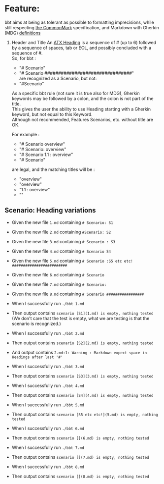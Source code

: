 # Feature: 

bbt aims at being as tolerant as possible to formatting imprecisions, while still respecting [the CommonMark](https://spec.commonmark.org/) specification, and 
Markdown with Gherkin (MDG) [definitions](https://github.com/cucumber/gherkin/blob/main/MARKDOWN_WITH_GHERKIN.md)

1. Header and Title
   An [ATX Heading](https://spec.commonmark.org/0.31.2/#atx-heading) is a sequence of # (up to 6) followed by a sequence of spaces, tab or EOL, and possibly concluded with a sequence of #.  
   So, for bbt : 
   + "# Scenario" 
   + "# Scenario ################################"  
   are recognized as a Scenario, but not:  
   + "#Scenario"

   As a specific bbt rule (not sure it is true also for MDG), Gherkin keywords may be followed by a colon, and the colon is not part of the title.  
   This gives the user the ability to use Heading starting with a Gherkin keyword, but not equal to this Keyword.  
   Although not recommended, Features Scenarios, etc. without title are OK.

   For example :  
   * "# Scenario overview" 
   * "# Scenario: overview"  
   * "# Scenario 1.1 : overview"
   * "# Scenario"
    
   are legal, and the matching titles will be :
  
   + "overview"
   + "overview"
   + "1.1 : overview"
   + ""
  
## Scenario: Heading variations

- Given the new file `1.md` containing `# Scenario: S1`
- Given the new file `2.md` containing `#Scenario: S2`
- Given the new file `3.md` containing `# Scenario : S3`
- Given the new file `4.md` containing `# Scenario S4`
- Given the new file `5.md` containing `# Scenario :S5 etc etc! #########################`
- Given the new file `6.md` containing `# Scenario`
- Given the new file `7.md` containing `# Scenario:`
- Given the new file `8.md` containing `# Scenario #################`

- When I successfully run `./bbt 1.md`
- Then output contains `scenario [S1](1.md) is empty, nothing tested`
(We don't care that the test is empty, what we are testing is that the scenario is recognized.)
  
- When I successfully run `./bbt 2.md`
- Then output contains `scenario [S2](2.md) is empty, nothing tested`
- And  output contains `2.md:1: Warning : Markdown expect space in Headings after last '#'`

- When I successfully run `./bbt 3.md`
- Then output contains `scenario [S3](3.md) is empty, nothing tested`

- When I successfully run `./bbt 4.md`
- Then output contains `scenario [S4](4.md) is empty, nothing tested`

- When I successfully run `./bbt 5.md`
- Then output contains `scenario [S5 etc etc!](5.md) is empty, nothing tested`

- When I successfully run `./bbt 6.md`
- Then output contains `scenario [](6.md) is empty, nothing tested`

- When I successfully run `./bbt 7.md`
- Then output contains `scenario [](7.md) is empty, nothing tested`

- When I successfully run `./bbt 8.md`
- Then output contains `scenario [](8.md) is empty, nothing tested`
